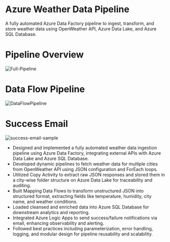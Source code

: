 # Azure Weather Data Pipeline
A fully automated Azure Data Factory pipeline to ingest, transform, and store weather data using OpenWeather API, Azure Data Lake, and Azure SQL Database.

# Pipeline Overview
![Full-Pipeline](https://github.com/user-attachments/assets/eca01e8d-cad0-4460-bd46-7d6c7552633d)

# Data Flow Pipeline
![DataFlowPipeline](https://github.com/user-attachments/assets/d917de4f-a7b2-49fe-b3dd-450215fccaf3)

# Success Email
![success-email-sample](https://github.com/user-attachments/assets/52453b54-bc2c-434b-a290-5d672966afee)

- Designed and implemented a fully automated weather data ingestion pipeline using Azure Data Factory, integrating external APIs with Azure Data Lake and Azure SQL Database.
- Developed dynamic pipelines to fetch weather data for multiple cities from OpenWeather API using JSON configuration and ForEach loops.
- Utilized Copy Activity to extract raw JSON responses and stored them in a city-wise folder structure on Azure Data Lake for traceability and auditing.
- Built Mapping Data Flows to transform unstructured JSON into structured format, extracting fields like temperature, humidity, city name, and weather conditions.
- Loaded cleansed and enriched data into Azure SQL Database for downstream analytics and reporting.
- Integrated Azure Logic Apps to send success/failure notifications via email, enhancing observability and alerting.
- Followed best practices including parameterization, error handling, logging, and modular design for pipeline reusability and scalability.
